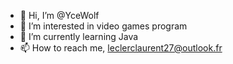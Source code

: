 - 👋 Hi, I’m @YceWolf
- 👀 I’m interested in video games program 
- 🌱 I’m currently learning Java
- 📫 How to reach me, leclerclaurent27@outlook.fr

<!---
YceWolf/YceWolf is a ✨ special ✨ repository because its `README.md` (this file) appears on your GitHub profile.
You can click the Preview link to take a look at your changes.
--->
